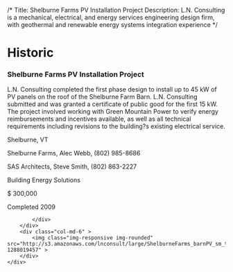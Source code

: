 /*
Title: Shelburne Farms PV Installation Project
Description: L.N. Consulting is a mechanical, electrical, and energy services engineering design firm, with geothermal and renewable energy systems integration experience
*/

# Historic

<div>
	<div class="row">
		<div class="col-md-6" >
			<div class="well" >
				<h3>Shelburne Farms PV Installation Project</h3>
				<p>
   
   L.N. Consulting completed the first phase design to install up to 45 kW of PV panels on the roof of the Shelburne Farm Barn.  L.N. Consulting submitted and was granted a certificate of public good for the first 15 kW.  The project involved working with Green Mountain Power to verify energy reimbursements and incentives available, as well as all technical requirements including revisions to the building?s existing electrical service.
</p>
				<p>Shelburne, VT</p>
				<p>Shelburne Farms, Alec Webb, (802) 985-8686</p>
				<p>SAS Architects, Steve Smith, (802) 863-2227</p>
				<p>Building Energy Solutions</p>
				<p>$ 300,000</p>
				<p>Completed 2009</p>
				<p></p>
				
			</div>
		</div>
		<div class="col-md-6" >
			<img class="img-responsive img-rounded" src="http://s3.amazonaws.com/lnconsult/large/ShelburneFarms_barnPV_sm_thumb.jpg?1288019457" >
		</div>
	</div>
</div>